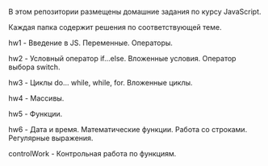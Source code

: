 В этом репозитории размещены домашние задания по курсу JavaScript.

Каждая папка содержит решения по соответствующей теме.

hw1 - Введение в JS. Переменные. Операторы.

hw2 - Условный оператор if...else. Вложенные условия. Оператор выбора switch.

hw3 - Циклы do... while, while, for. Вложенные циклы.

hw4 - Массивы.

hw5 - Функции.

hw6 - Дата и время. Математические функции. Работа со строками. Регулярные выражения.

controlWork - Контрольная работа по функциям.
